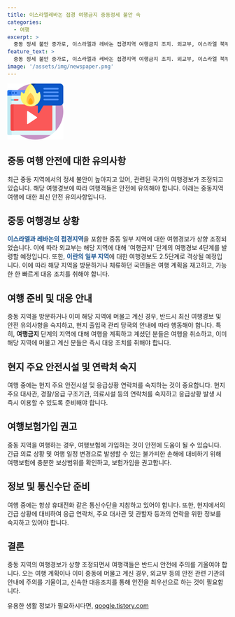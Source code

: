 ```yaml
---
title: 이스라엘레바논 접경 여행금지 중동정세 불안 속
categories:
  - 여행
excerpt: >
  중동 정세 불안 증가로, 이스라엘과 레바논 접경지역 여행금지 조치. 외교부, 이스라엘 북부와 레바논 남부 접경 여행금지로 여행경보 4단계 발령. 이란 일부 지역 여행경보도 2.5단계로 격상. 계획된 여행은 취소, 체류 중인 국민은 즉시 철수 요청. [최지원 기자] #이스라엘 #레바논 #이란 #중동 #여행경보
feature_text: >
  중동 정세 불안 증가로, 이스라엘과 레바논 접경지역 여행금지 조치. 외교부, 이스라엘 북부와 레바논 남부 접경 여행금지로 여행경보 4단계 발령. 이란 일부 지역 여행경보도 2.5단계로 격상. 계획된 여행은 취소, 체류 중인 국민은 즉시 철수 요청. [최지원 기자] #이스라엘 #레바논 #이란 #중동 #여행경보
image: '/assets/img/newspaper.png'
---
```


<p><img src="/assets/img/news.png" alt="rentncar 속보" /></p>

<h2>중동 여행 안전에 대한 유의사항</h2>

<p data-ke-size="size16">최근 중동 지역에서의 정세 불안이 높아지고 있어, 관련된 국가의 여행경보가 조정되고 있습니다. 해당 여행경보에 따라 여행객들은 안전에 유의해야 합니다. 아래는 중동지역 여행에 대한 최신 안전 유의사항입니다.</p>

<h2>중동 여행경보 상황</h2>

<p><b><span style="color: #1a5490;">이스라엘과 레바논의 접경지역</span></b>을 포함한 중동 일부 지역에 대한 여행경보가 상향 조정되었습니다. 이에 따라 외교부는 해당 지역에 대해 '여행금지' 단계의 여행경보 4단계를 발령할 예정입니다. 또한, <b><span style="color: #1a5490;">이란의 일부 지역</span></b>에 대한 여행경보도 2.5단계로 격상될 예정입니다. 이에 따라 해당 지역을 방문하거나 체류하던 국민들은 여행 계획을 재고하고, 가능한 한 빠르게 대응 조치를 취해야 합니다.</p>

<h2>여행 준비 및 대응 안내</h2>

<p>중동 지역을 방문하거나 이미 해당 지역에 머물고 계신 경우, 반드시 최신 여행경보 및 안전 유의사항을 숙지하고, 현지 출입국 관리 당국의 안내에 따라 행동해야 합니다. 특히, <b>여행금지</b> 단계의 지역에 대해 여행을 계획하고 계셨던 분들은 여행을 취소하고, 이미 해당 지역에 머물고 계신 분들은 즉시 대응 조치를 취해야 합니다.</p>

<h2>현지 주요 안전시설 및 연락처 숙지</h2>

<p>여행 중에는 현지 주요 안전시설 및 응급상황 연락처를 숙지하는 것이 중요합니다. 현지 주요 대사관, 경찰/응급 구조기관, 의료시설 등의 연락처를 숙지하고 응급상황 발생 시 즉시 이용할 수 있도록 준비해야 합니다.</p>

<h2>여행보험가입 권고</h2>

<p>중동 지역을 여행하는 경우, 여행보험에 가입하는 것이 안전에 도움이 될 수 있습니다. 긴급 의료 상황 및 여행 일정 변경으로 발생할 수 있는 불가피한 손해에 대비하기 위해 여행보험에 충분한 보상범위를 확인하고, 보험가입을 권고합니다.</p>

<h2>정보 및 통신수단 준비</h2>

<p>여행 중에는 항상 휴대전화 같은 통신수단을 지참하고 있어야 합니다. 또한, 현지에서의 긴급 상황에 대비하여 응급 연락처, 주요 대사관 및 관할자 등과의 연락을 위한 정보를 숙지하고 있어야 합니다.</p>

<h2>결론</h2>

<p>중동 지역의 여행경보가 상향 조정되면서 여행객들은 반드시 안전에 주의를 기울여야 합니다. 오는 여행 계획이나 이미 중동에 머물고 계신 경우, 외교부 등의 안전 관련 기관의 안내에 주의를 기울이고, 신속한 대응조치를 통해 안전을 최우선으로 하는 것이 필요합니다.</p>
유용한 생활 정보가 필요하시다면, <a href="https://qoogle.tistory.com" rel="dofollow">qoogle.tistory.com</a>


